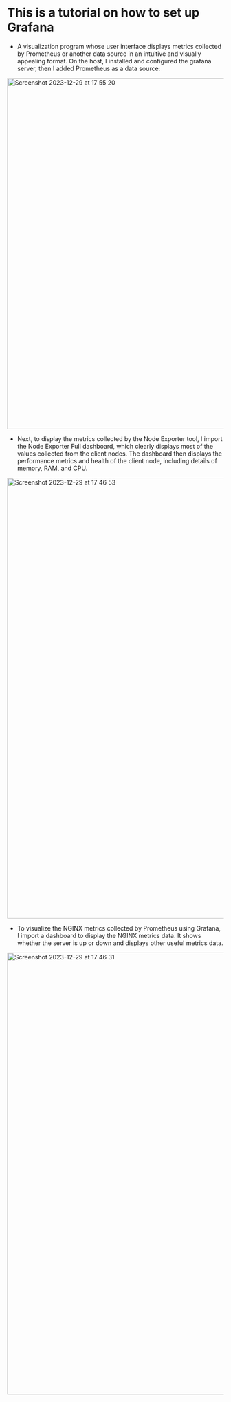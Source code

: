 # This is a tutorial on how to set up Grafana
- А visualization program whose user interface displays metrics collected by Prometheus or another data source in an intuitive and visually appealing format. On the host, I installed and configured the grafana server, then I added Prometheus as a data source:
<img width="815" alt="Screenshot 2023-12-29 at 17 55 20" src="https://github.com/KTsybak/Ramp-up-plan/assets/149802416/f37eda36-3eee-47aa-b05c-2eecfbfca4ca">

- Next, to display the metrics collected by the Node Exporter tool, I import the Node Exporter Full dashboard, which clearly displays most of the values collected from the client nodes. The dashboard then displays the performance metrics and health of the client node, including details of memory, RAM, and CPU.
<img width="1023" alt="Screenshot 2023-12-29 at 17 46 53" src="https://github.com/KTsybak/Ramp-up-plan/assets/149802416/bba6a5c5-05ec-4aed-85d9-25a90bb7bc8e">

- To visualize the NGINX metrics collected by Prometheus using Grafana, I import a dashboard to display the NGINX metrics data. It shows whether the server is up or down and displays other useful metrics data.
  
<img width="1026" alt="Screenshot 2023-12-29 at 17 46 31" src="https://github.com/KTsybak/Ramp-up-plan/assets/149802416/ab11a1e1-9032-4fb2-9110-21804da648b1">
